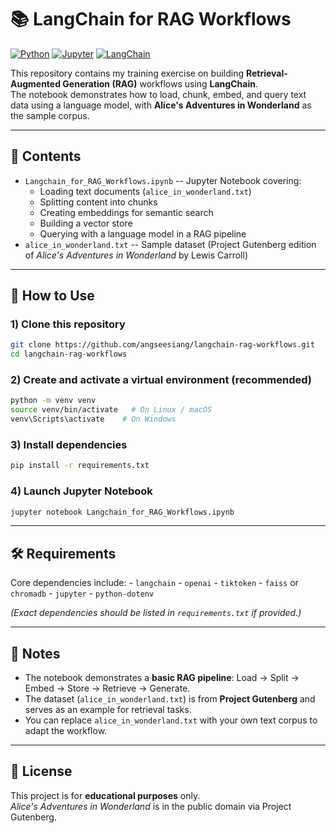# 📚 LangChain for RAG Workflows

[![Python](https://img.shields.io/badge/Python-3.9%2B-blue)](#)
[![Jupyter](https://img.shields.io/badge/Notebook-Jupyter-orange)](#)
[![LangChain](https://img.shields.io/badge/LangChain-RAG-green)](#)

This repository contains my training exercise on building
**Retrieval-Augmented Generation (RAG)** workflows using **LangChain**.\
The notebook demonstrates how to load, chunk, embed, and query text data
using a language model, with **Alice's Adventures in Wonderland** as the
sample corpus.

------------------------------------------------------------------------

## 📖 Contents

-   `Langchain_for_RAG_Workflows.ipynb` -- Jupyter Notebook covering:
    -   Loading text documents (`alice_in_wonderland.txt`)
    -   Splitting content into chunks
    -   Creating embeddings for semantic search
    -   Building a vector store
    -   Querying with a language model in a RAG pipeline
-   `alice_in_wonderland.txt` -- Sample dataset (Project Gutenberg
    edition of *Alice's Adventures in Wonderland* by Lewis Carroll)

------------------------------------------------------------------------

## 🚀 How to Use

### 1) Clone this repository

``` bash
git clone https://github.com/angseesiang/langchain-rag-workflows.git
cd langchain-rag-workflows
```

### 2) Create and activate a virtual environment (recommended)

``` bash
python -m venv venv
source venv/bin/activate   # On Linux / macOS
venv\Scripts\activate    # On Windows
```

### 3) Install dependencies

``` bash
pip install -r requirements.txt
```

### 4) Launch Jupyter Notebook

``` bash
jupyter notebook Langchain_for_RAG_Workflows.ipynb
```

------------------------------------------------------------------------

## 🛠️ Requirements

Core dependencies include: - `langchain` - `openai` - `tiktoken` -
`faiss` or `chromadb` - `jupyter` - `python-dotenv`

*(Exact dependencies should be listed in `requirements.txt` if
provided.)*

------------------------------------------------------------------------

## 📌 Notes

-   The notebook demonstrates a **basic RAG pipeline**: Load → Split →
    Embed → Store → Retrieve → Generate.
-   The dataset (`alice_in_wonderland.txt`) is from **Project
    Gutenberg** and serves as an example for retrieval tasks.
-   You can replace `alice_in_wonderland.txt` with your own text corpus
    to adapt the workflow.

------------------------------------------------------------------------

## 📜 License

This project is for **educational purposes** only.\
*Alice's Adventures in Wonderland* is in the public domain via Project
Gutenberg.
